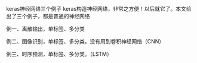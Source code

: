 keras神经网络三个例子
keras构造神经网络，非常之方便！以后就它了。本文给出了三个例子，都是普通的神经网络

例一、离散输出，单标签、多分类

例二、图像识别，单标签、多分类。没有用到卷积神经网络（CNN）

例三、时序预测，单标签、多分类。（LSTM）